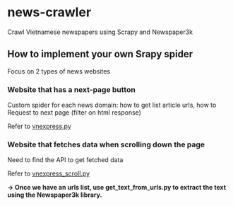# news-crawler
Crawl Vietnamese newspapers using Scrapy and Newspaper3k 

## How to implement your own Srapy spider
Focus on 2 types of news websites
### Website that has a next-page button
Custom spider for each news domain: how to get list article urls, how to Request to next page (filter on html response)

Refer to [vnexpress.py](vbee_crawler/vbee_crawler/spiders/vnexpress.py)
### Website that fetches data when scrolling down the page
Need to find the API to get fetched data

Refer to [vnexpress_scroll.py](vbee_crawler/vbee_crawler/spiders/vnexpress_scroll.py)

**&#8594; Once we have an urls list, use get_text_from_urls.py to extract the text using the Newspaper3k library.**

            
         
